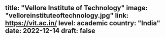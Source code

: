 title: "Vellore Institute of Technology"
image: "velloreinstituteoftechnology.jpg"
link: https://vit.ac.in/
level: academic
country: "India"
date: 2022-12-14
draft: false
---